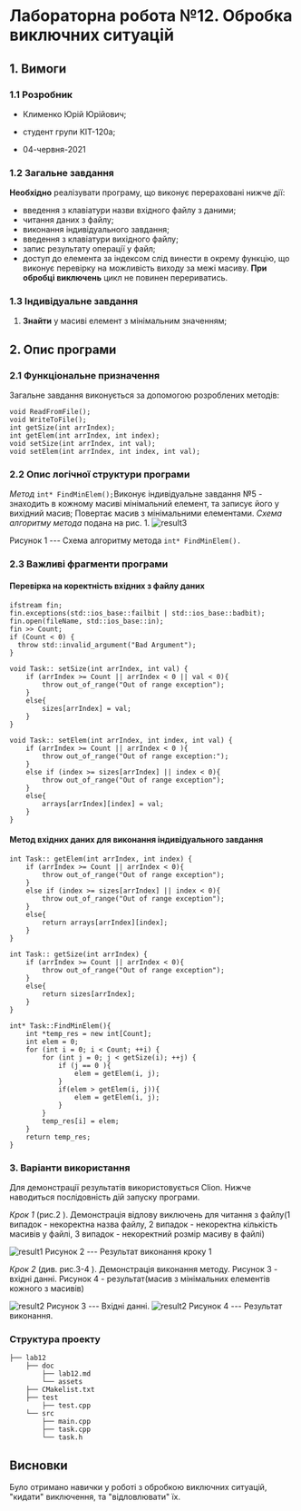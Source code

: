 # Лабораторна робота №12. Обробка виключних ситуацій

## 1. Вимоги

### 1.1 Розробник

- Клименко Юрій Юрійович;

- студент групи КІТ-120а;

- 04-червня-2021

### 1.2 Загальне завдання

**Необхідно** реалізувати програму, що виконує перераховані нижче дії:
* введення з клавіатури назви вхідного файлу з даними;
* читання даних з файлу;
* виконання індивідуального завдання;
* введення з клавіатури вихідного файлу;
* запис результату операції у файл;
* доступ до елемента за індексом слід винести в окрему функцію, що виконує перевірку на можливість виходу за межі масиву.
**При обробці виключень** цикл не повинен перериватись.

### 1.3 Індивідуальне завдання

1. **Знайти** у масиві елемент з мінімальним значенням;


## 2. Опис програми 

### 2.1 Функціональне призначення

Загальне завдання виконується за допомогою розроблених методів:
```  void ReadFileName();  
void ReadFromFile();  
void WriteToFile();  
int getSize(int arrIndex);  
int getElem(int arrIndex, int index);  
void setSize(int arrIndex, int val);  
void setElem(int arrIndex, int index, int val);
```

### 2.2 Опис логічної структури програми

_Метод_ `int* FindMinElem();`Виконує індивідуальне завдання №5 - знаходить в кожному масиві мінімальний елемент, та записує його у вихідний масив; Повертає масив з мінімальними елементами.
_Схема алгоритму метода_  подана на рис. 1.
![result3](https://github.com/Vlad-Makarenko/Programing-repo/blob/main/lab28/doc/assets/FindMaxElem().png?raw=true)

Рисунок 1 --- Схема алгоритму метода `int* FindMinElem().`

### 2.3 Важливі фрагменти програми

#### Перевірка на коректність вхідних  з файлу даних

``` 
ifstream fin;  
fin.exceptions(std::ios_base::failbit | std::ios_base::badbit);  
fin.open(fileName, std::ios_base::in);  
fin >> Count;  
if (Count < 0) {  
  throw std::invalid_argument("Bad Argument");  
}
```

```
void Task:: setSize(int arrIndex, int val) {  
    if (arrIndex >= Count || arrIndex < 0 || val < 0){  
	    throw out_of_range("Out of range exception");  
    }  
    else{  
	    sizes[arrIndex] = val;  
    }  
}
```
```
void Task:: setElem(int arrIndex, int index, int val) {  
    if (arrIndex >= Count || arrIndex < 0 ){  
	    throw out_of_range("Out of range exception:");  
    }  
    else if (index >= sizes[arrIndex] || index < 0){  
	    throw out_of_range("Out of range exception");  
    }  
    else{  
	    arrays[arrIndex][index] = val;  
    }  
}
```
#### Метод вхідних даних для виконання індивідуального завдання

```
int Task:: getElem(int arrIndex, int index) {  
    if (arrIndex >= Count || arrIndex < 0){  
	    throw out_of_range("Out of range exception");  
    }  
    else if (index >= sizes[arrIndex] || index < 0){  
	    throw out_of_range("Out of range exception");  
    }  
    else{  
	    return arrays[arrIndex][index];  
    }  
}  
```
```
int Task:: getSize(int arrIndex) {  
	if (arrIndex >= Count || arrIndex < 0){  
	    throw out_of_range("Out of range exception");  
    }  
    else{  
	    return sizes[arrIndex];  
    }  
}
```
```
int* Task::FindMinElem(){
    int *temp_res = new int[Count];
    int elem = 0;
    for (int i = 0; i < Count; ++i) {
        for (int j = 0; j < getSize(i); ++j) {
            if (j == 0 ){
                elem = getElem(i, j);
            }
            if(elem > getElem(i, j)){
                elem = getElem(i, j);
            }
        }
        temp_res[i] = elem;
    }
    return temp_res;
}
```


### 3. Варіанти використання

Для демонстрації результатів використовується Clion. Нижче наводиться послідовність  дій запуску програми.

_Крок 1_ (рис.2 ). Демонстрація  відлову виключень для читання з файлу(1 випадок - некоректна назва файлу, 2 випадок - некоректна кількість масивів у файлі, 3 випадок - некоректний розмір масиву в файлі)

![result1](https://github.com/Vlad-Makarenko/Programing-repo/blob/main/lab28/doc/assets/Screenshot_1.png?raw=true)
Рисунок 2 --- Результат виконання кроку 1

_Крок 2_ (див. рис.3-4 ). Демонстрація виконання методу. Рисунок 3 - вхідні данні. Рисунок 4 - результат(масив з мінімальних елементів кожного з масивів)

![result2](https://github.com/Vlad-Makarenko/Programing-repo/blob/main/lab28/doc/assets/Screenshot_2.png?raw=true)
Рисунок 3 --- Вхідні данні.
![result2](https://github.com/Vlad-Makarenko/Programing-repo/blob/main/lab28/doc/assets/Screenshot_2.png?raw=true)
Рисунок 4 --- Результат виконання.

### Структура проекту

	├── lab12
	    ├── doc
	        ├── lab12.md
	        └── assets
        ├── CMakelist.txt
		├── test
            ├── test.cpp
		└── src
		    ├── main.cpp
		    ├── task.cpp
		    └── task.h
## Висновки

Було отримано навички у роботі з обробкою виключних ситуацій, "кидати" виключення, та "відловлювати" їх.